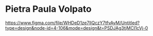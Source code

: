# Pietra Paula Volpato

https://www.figma.com/file/WHDeD1ze7lIQczY7tfvAyM/Untitled?type=design&node-id=4-106&mode=design&t=PSDJAg3tjMCI1cVj-0